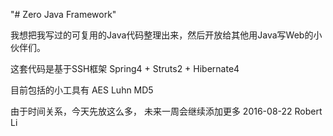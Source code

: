 "# Zero Java Framework"

我想把我写过的可复用的Java代码整理出来，然后开放给其他用Java写Web的小伙伴们。

这套代码是基于SSH框架 Spring4 + Struts2 + Hibernate4

目前包括的小工具有
AES
Luhn
MD5

由于时间关系，今天先放这么多，
未来一周会继续添加更多
2016-08-22
Robert Li